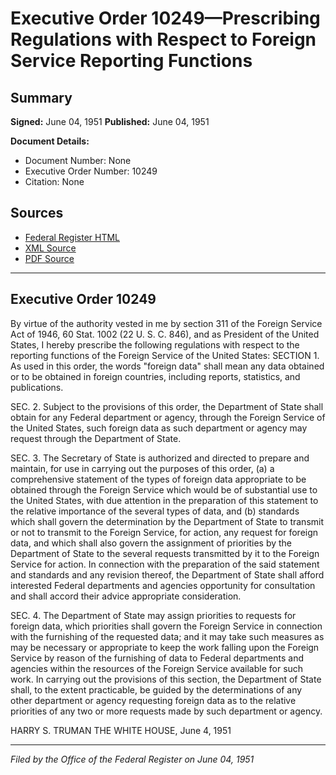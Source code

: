 # Executive Order 10249—Prescribing Regulations with Respect to Foreign Service Reporting Functions

## Summary

**Signed:** June 04, 1951
**Published:** June 04, 1951

**Document Details:**
- Document Number: None
- Executive Order Number: 10249
- Citation: None

## Sources
- [Federal Register HTML](https://www.presidency.ucsb.edu/documents/executive-order-10249-prescribing-regulations-with-respect-foreign-service-reporting)
- [XML Source](None)
- [PDF Source](None)

---

## Executive Order 10249

By virtue of the authority vested in me by section 311 of the Foreign Service Act of 1946, 60 Stat. 1002 (22 U. S. C. 846), and as President of the United States, I hereby prescribe the following regulations with respect to the reporting functions of the Foreign Service of the United States:
SECTION 1. As used in this order, the words "foreign data" shall mean any data obtained or to be obtained in foreign countries, including reports, statistics, and publications.

SEC. 2. Subject to the provisions of this order, the Department of State shall obtain for any Federal department or agency, through the Foreign Service of the United States, such foreign data as such department or agency may request through the Department of State.

SEC. 3. The Secretary of State is authorized and directed to prepare and maintain, for use in carrying out the purposes of this order, (a) a comprehensive statement of the types of foreign data appropriate to be obtained through the Foreign Service which would be of substantial use to the United States, with due attention in the preparation of this statement to the relative importance of the several types of data, and (b) standards which shall govern the determination by the Department of State to transmit or not to transmit to the Foreign Service, for action, any request for foreign data, and which shall also govern the assignment of priorities by the Department of State to the several requests transmitted by it to the Foreign Service for action. In connection with the preparation of the said statement and standards and any revision thereof, the Department of State shall afford interested Federal departments and agencies opportunity for consultation and shall accord their advice appropriate consideration.

SEC. 4. The Department of State may assign priorities to requests for foreign data, which priorities shall govern the Foreign Service in connection with the furnishing of the requested data; and it may take such measures as may be necessary or appropriate to keep the work falling upon the Foreign Service by reason of the furnishing of data to Federal departments and agencies within the resources of the Foreign Service available for such work. In carrying out the provisions of this section, the Department of State shall, to the extent practicable, be guided by the determinations of any other department or agency requesting foreign data as to the relative priorities of any two or more requests made by such department or agency.

HARRY S. TRUMAN
THE WHITE HOUSE,
June 4, 1951

---

*Filed by the Office of the Federal Register on June 04, 1951*
